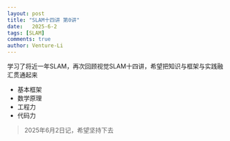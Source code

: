 ```yaml
---
layout: post
title: "SLAM十四讲 第0讲"
date:   2025-6-2
tags: [SLAM]
comments: true
author: Venture-Li
---
```


学习了将近一年SLAM，再次回顾视觉SLAM十四讲，希望把知识与框架与实践融汇贯通起来

- 基本框架
- 数学原理
- 工程力
- 代码力

> 2025年6月2日记，希望坚持下去

